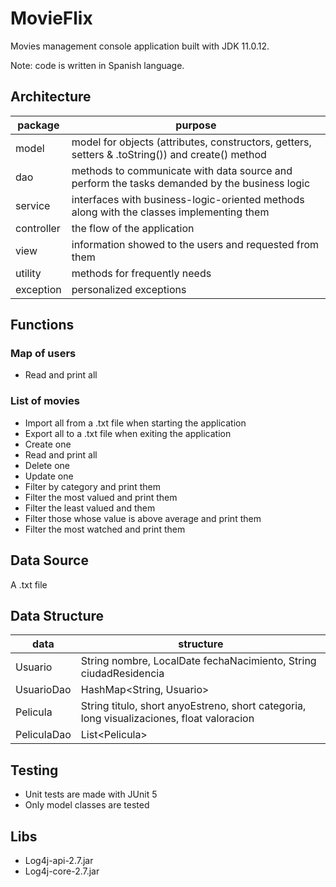 # MovieFlix
Movies management console application built with JDK 11.0.12.

Note: code is written in Spanish language.

## Architecture
|package|purpose|
|----------------|-------------------------------|
|model|model for objects (attributes, constructors, getters, setters & .toString()) and create() method|
|dao|methods to communicate with data source and perform the tasks demanded by the business logic|
|service|interfaces with business-logic-oriented methods along with the classes implementing them|
|controller|the flow of the application|
|view|information showed to the users and requested from them|
|utility|methods for frequently needs|
|exception|personalized exceptions|

## Functions
### Map of users
 - Read and print all

### List of movies
 - Import all from a .txt file when starting the application
 - Export all to a .txt file when exiting the application
 - Create one
 - Read and print all
 - Delete one
 - Update one
 - Filter by category and print them
 - Filter the most valued and print them
 - Filter the least valued and them
 - Filter those whose value is above average and print them
 - Filter the most watched and print them

## Data Source
A .txt file

## Data Structure
|data|structure|
|----------------|-------------------------------|
|Usuario|String nombre, LocalDate fechaNacimiento, String ciudadResidencia|
|UsuarioDao|HashMap<String, Usuario>|
|Pelicula|String titulo, short anyoEstreno, short categoria, long visualizaciones, float valoracion|
|PeliculaDao|List\<Pelicula\>|

## Testing
- Unit tests are made with JUnit 5
- Only model classes are tested

## Libs
 - Log4j-api-2.7.jar
 - Log4j-core-2.7.jar
